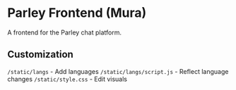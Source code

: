 # Parley Frontend (Mura)
A frontend for the Parley chat platform.

## Customization
`/static/langs` - Add languages
`/static/langs/script.js` - Reflect language changes
`/static/style.css` - Edit visuals